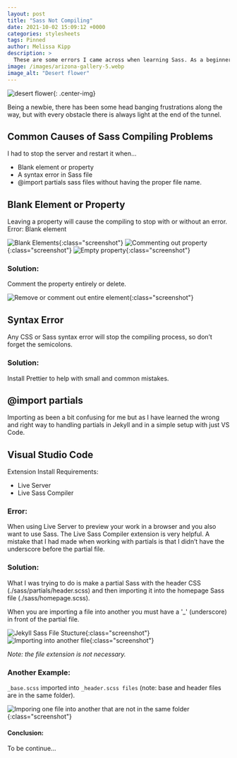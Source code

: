 ```yaml
---
layout: post
title: "Sass Not Compiling"
date: 2021-10-02 15:09:12 +0000
categories: stylesheets
tags: Pinned
author: Melissa Kipp
description: >
  These are some errors I came across when learning Sass. As a beginner, the current list of projects that I have used Sass in development are my personal portfolio site using Jekyll and NodeJS.
image: /images/arizona-gallery-5.webp
image_alt: "Desert flower"
---
```


![desert flower](/images/arizona-gallery-5.webp){: .center-img}

Being a newbie, there has been some head banging frustrations along the way, but with every obstacle there is always light at the end of the tunnel.

## Common Causes of Sass Compiling Problems

I had to stop the server and restart it when…

- Blank element or property
- A syntax error in Sass file
- @import partials sass files without having the proper file name.

## Blank Element or Property

Leaving a property will cause the compiling to stop with or without an error.
Error:
Blank element

![Blank Elements](/images/1-error-a.webp){:class="screenshot"}
![Commenting out property](/images/1-error-b.webp){:class="screenshot"}
![Empty property](/images/1-error-c.webp){:class="screenshot"}

### Solution:

Comment the property entirely or delete.

![Remove or comment out entire element](/images/1-solution-a.webp){:class="screenshot"}

## Syntax Error

Any CSS or Sass syntax error will stop the compiling process, so don’t forget the semicolons.

### Solution:

Install Prettier to help with small and common mistakes.

## @import partials

Importing as been a bit confusing for me but as I have learned the wrong and right way to handling partials in Jekyll and in a simple setup with just VS Code.

   <!-- Read more about Jekyll and Sass setup here (add link to blog post) -->

## Visual Studio Code

Extension Install Requirements:

- Live Server
- Live Sass Compiler

### Error:

When using Live Server to preview your work in a browser and you also want to use Sass. The Live Sass Compiler extension is very helpful. A mistake that I had made when working with partials is that I didn’t have the underscore before the partial file.

### Solution:

What I was trying to do is make a partial Sass with the header CSS (./sass/partials/header.scss) and then importing it into the homepage Sass file (./sass/homepage.scss).

When you are importing a file into another you must have a '\_' (underscore) in front of the partial file.

![Jekyll Sass File Stucture](/images/3-solution-a.webp){:class="screenshot"}
![Importing into another file](/images/3-solution-b.webp){:class="screenshot"}

_Note: the file extension is not necessary._

### Another Example:

`_base.scss` imported into `_header.scss files` (note: base and header files are in the same folder).

![Imporing one file into another that are not in the same folder](/images/3-solution-c.webp){:class="screenshot"}

#### Conclusion:

To be continue…